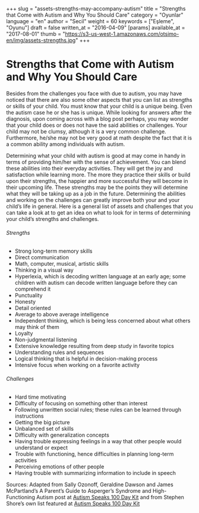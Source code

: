 +++
slug = "assets-strengths-may-accompany-autism"
title = "Strengths that Come with Autism and Why You Should Care"
category = "Oyunlar"
language = "en"
author = "Secil"
weight = 60
keywords = ["Eşleme", "Oyunu"]
draft = false
written_at = "2016-04-09"
[params]
available_at = "2017-08-01"
thumb = "https://s3-us-west-1.amazonaws.com/otsimo-en/img/assets-strengths.jpg"
+++


# Strengths that Come with Autism and Why You Should Care

Besides from the challenges you face with due to autism, you may have noticed that there are also some other aspects that you can list as strengths or skills of your child. You must know that your child is a unique being. Even the autism case he or she has is unique. While looking for answers after the diagnosis, upon coming across with a blog post perhaps, you may wonder that your child does or does not have the said abilities or challenges. Your child may not be clumsy, although it is a very common challenge. Furthermore, he/she may not be very good at math despite the fact that it is a common ability among individuals with autism.


Determining what your child with autism is good at may come in handy in terms of providing him/her with the sense of achievement. You can blend these abilities into their everyday activities. They will get the joy and satisfaction while learning more. The more they practice their skills or build upon their strengths, the happier and more successful they will become in their upcoming life. These strengths may be the points they will determine what they will be taking up as a job in the future. Determining the abilities and working on the challenges can greatly improve both your and your child’s life in general. Here is a general list of assets and challenges that you can take a look at to get an idea on what to look for in terms of determining your child’s strengths and challenges.

###### Strengths

  * Strong long-term memory skills
  * Direct communication
  * Math, computer, musical, artistic skills
  * Thinking in a visual way
  * Hyperlexia, which is decoding written language at an early age; some children with autism can decode written language before they can comprehend it
  * Punctuality
  * Honesty
  * Detail oriented
  * Average to above average intelligence
  * Independent thinking, which is being less concerned about what others may think of them
  * Loyalty
  * Non-judgmental listening
  * Extensive knowledge resulting from deep study in favorite topics
  * Understanding rules and sequences
  * Logical thinking that is helpful in decision-making process
  * Intensive focus when working on a favorite activity

###### Challenges

  * Hard time motivating
  * Difficulty of focusing on something other than interest
  * Following unwritten social rules; these rules can be learned through instructions
  * Getting the big picture
  * Unbalanced set of skills
  * Difficulty with generalization concepts
  * Having trouble expressing feelings in a way that other people would understand or expect
  * Trouble with functioning, hence difficulties in planning long-term activities
  * Perceiving emotions of other people
  * Having trouble with summarizing information to include in speech

Sources: Adapted from Sally Ozonoff, Geraldine Dawson and James McPartland’s A Parent’s Guide to Asperger’s Syndrome and High-Functioning Autism post at [Autism Speaks 100 Day Kit](https://www.autismspeaks.org/sites/default/files/docs/about_autism_0.pdf) and from Stephen Shore’s own list featured at [Autism Speaks 100 Day Kit](https://www.autismspeaks.org/sites/default/files/docs/school_about_autism.pdf)
